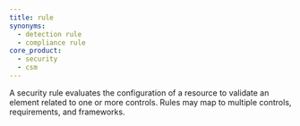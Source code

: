 ```yaml
---
title: rule
synonyms:
  - detection rule
  - compliance rule
core_product:
  - security
  - csm
---
```


A security rule evaluates the configuration of a resource to validate an element related to one or more controls. Rules may map to multiple controls, requirements, and frameworks.